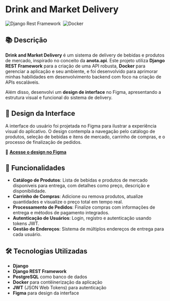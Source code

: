 # Drink and Market Delivery

![Django Rest Framework](https://img.shields.io/badge/Django_Rest_Framework-092E20?style=for-the-badge&logo=django&logoColor=white)&nbsp;
![Docker](https://img.shields.io/badge/docker-%230db7ed.svg?style=for-the-badge&logo=docker&logoColor=white)


## 📚 Descrição

**Drink and Market Delivery** é um sistema de delivery de bebidas e produtos de mercado, inspirado no conceito da **anota.api**. Este projeto utiliza **Django REST Framework** para a criação de uma API robusta, **Docker** para gerenciar a aplicação e seu ambiente, e foi desenvolvido para aprimorar minhas habilidades em desenvolvimento backend com foco na criação de APIs escaláveis.

Além disso, desenvolvi um **design de interface** no Figma, apresentando a estrutura visual e funcional do sistema de delivery.

## 🎨 Design da Interface

A interface do usuário foi projetada no Figma para ilustrar a experiência visual do aplicativo. O design contempla a navegação pelo catálogo de produtos, seleção de bebidas e itens de mercado, carrinho de compras, e o processo de finalização de pedidos.

🔗 **[Acesse o design no Figma](https://www.figma.com/design/PcKdutrSk0Lk24yTO0Y0Qx/Projeto-inicial?node-id=303-2&t=V4Q4R83Ao8NbZ8Q9-1)**

## 🚀 Funcionalidades

- **Catálogo de Produtos**: Lista de bebidas e produtos de mercado disponíveis para entrega, com detalhes como preço, descrição e disponibilidade.
- **Carrinho de Compras**: Adicione ou remova produtos, atualize quantidades e visualize o preço total em tempo real.
- **Processamento de Pedidos**: Finalize compras com informações de entrega e métodos de pagamento integrados.
- **Autenticação de Usuários**: Login, registro e autenticação usando tokens JWT.
- **Gestão de Endereços**: Sistema de múltiplos endereços de entrega para cada usuário.

## 🛠️ Tecnologias Utilizadas

- **Django**
- **Django REST Framework**
- **PostgreSQL** como banco de dados
- **Docker** para contêinerização da aplicação
- **JWT** (JSON Web Tokens) para autenticação
- **Figma** para design da interface
